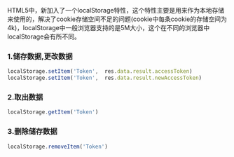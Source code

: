 HTML5中，新加入了一个localStorage特性，这个特性主要是用来作为本地存储来使用的，解决了cookie存储空间不足的问题(cookie中每条cookie的存储空间为4k)，localStorage中一般浏览器支持的是5M大小，这个在不同的浏览器中localStorage会有所不同。

### 1.储存数据,更改数据

```javascript
localStorage.setItem('Token',  res.data.result.accessToken)
localStorage.setItem('Token',  res.data.result.newAccessToken)
```

### 2.取出数据

```javascript
localStorage.getItem('Token')
```

### 3.删除储存数据

```javascript
localStorage.removeItem('Token')
```
